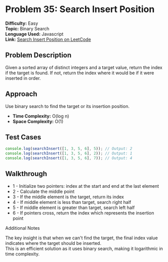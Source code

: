 # Problem 35: Search Insert Position

**Difficulty:** Easy  
**Topic:** Binary Search  
**Lenguage Used:** Javascript  
**Link:** [Search Insert Position on LeetCode](https://leetcode.com/problems/search-insert-position/)

## Problem Description
Given a sorted array of distinct integers and a target value, return the index if the target is found. If not, return the index where it would be if it were inserted in order.

## Approach
Use binary search to find the target or its insertion position.

- **Time Complexity:** O(log n)  
- **Space Complexity:** O(1)  

## Test Cases
```javascript
console.log(searchInsert([1, 3, 5, 6], 5)); // Output: 2
console.log(searchInsert([1, 3, 5, 6], 2)); // Output: 1
console.log(searchInsert([1, 3, 5, 6], 7)); // Output: 4
```


## Walkthrough
- 1 - Initialize two pointers: index at the start and end at the last element
- 2 - Calculate the middle point
- 3 - If the middle element is the target, return its index
- 4 - If middle element is less than target, search right half
- 5 - If middle element is greater than target, search left half
- 6 - If pointers cross, return the index which represents the insertion point


Additional Notes

The key insight is that when we can't find the target, the final index value indicates where the target should be inserted.  
This is an efficient solution as it uses binary search, making it logarithmic in time complexity.
